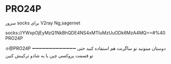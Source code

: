 # PRO24P
سرور socks برای V2ray Ng,sagernet

socks://YWxpOjEyMzQ1NkBhQDE4NS4xMTIuMzUuODk6MzA4MQ==#%40PRO24P

❇️@PRO24P
➖➖➖➖➖➖➖➖➖➖➖➖➖
دوستان میتونید تو ساگرنت هم استفاده کنید حتی تو قسمت پروکسی چین با یه شادو ترکیبش کنین
